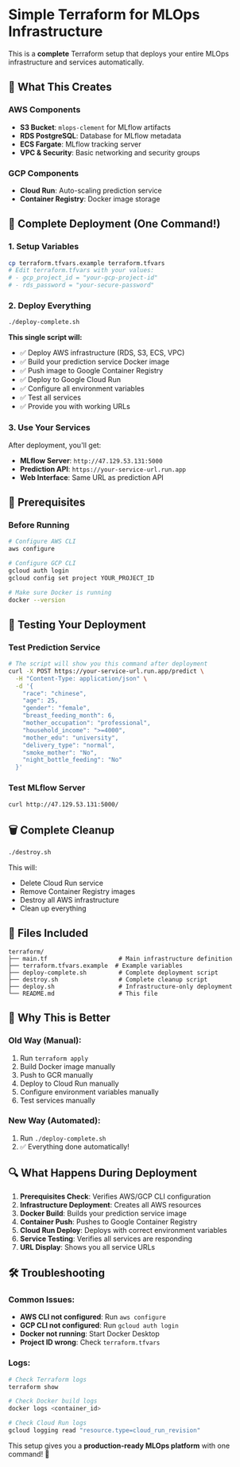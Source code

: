 # Simple Terraform for MLOps Infrastructure

This is a **complete** Terraform setup that deploys your entire MLOps infrastructure and services automatically.

## 🎯 What This Creates

### AWS Components
- **S3 Bucket**: `mlops-clement` for MLflow artifacts
- **RDS PostgreSQL**: Database for MLflow metadata
- **ECS Fargate**: MLflow tracking server
- **VPC & Security**: Basic networking and security groups

### GCP Components
- **Cloud Run**: Auto-scaling prediction service
- **Container Registry**: Docker image storage

## 🚀 Complete Deployment (One Command!)

### 1. Setup Variables
```bash
cp terraform.tfvars.example terraform.tfvars
# Edit terraform.tfvars with your values:
# - gcp_project_id = "your-gcp-project-id"
# - rds_password = "your-secure-password"
```

### 2. Deploy Everything
```bash
./deploy-complete.sh
```

**This single script will:**
- ✅ Deploy AWS infrastructure (RDS, S3, ECS, VPC)
- ✅ Build your prediction service Docker image
- ✅ Push image to Google Container Registry
- ✅ Deploy to Google Cloud Run
- ✅ Configure all environment variables
- ✅ Test all services
- ✅ Provide you with working URLs

### 3. Use Your Services
After deployment, you'll get:
- **MLflow Server**: `http://47.129.53.131:5000`
- **Prediction API**: `https://your-service-url.run.app`
- **Web Interface**: Same URL as prediction API

## 🔧 Prerequisites

### Before Running
```bash
# Configure AWS CLI
aws configure

# Configure GCP CLI
gcloud auth login
gcloud config set project YOUR_PROJECT_ID

# Make sure Docker is running
docker --version
```

## 🧪 Testing Your Deployment

### Test Prediction Service
```bash
# The script will show you this command after deployment
curl -X POST https://your-service-url.run.app/predict \
  -H "Content-Type: application/json" \
  -d '{
    "race": "chinese",
    "age": 25,
    "gender": "female",
    "breast_feeding_month": 6,
    "mother_occupation": "professional",
    "household_income": ">=4000",
    "mother_edu": "university",
    "delivery_type": "normal",
    "smoke_mother": "No",
    "night_bottle_feeding": "No"
  }'
```

### Test MLflow Server
```bash
curl http://47.129.53.131:5000/
```

## 🗑️ Complete Cleanup

```bash
./destroy.sh
```

This will:
- Delete Cloud Run service
- Remove Container Registry images
- Destroy all AWS infrastructure
- Clean up everything

## 📁 Files Included

```
terraform/
├── main.tf                    # Main infrastructure definition
├── terraform.tfvars.example  # Example variables
├── deploy-complete.sh         # Complete deployment script
├── destroy.sh                 # Complete cleanup script
├── deploy.sh                  # Infrastructure-only deployment
└── README.md                  # This file
```

## 🎯 Why This is Better

### Old Way (Manual):
1. Run `terraform apply`
2. Build Docker image manually
3. Push to GCR manually
4. Deploy to Cloud Run manually
5. Configure environment variables manually
6. Test services manually

### New Way (Automated):
1. Run `./deploy-complete.sh`
2. ✅ Everything done automatically!

## 🔍 What Happens During Deployment

1. **Prerequisites Check**: Verifies AWS/GCP CLI configuration
2. **Infrastructure Deployment**: Creates all AWS resources
3. **Docker Build**: Builds your prediction service image
4. **Container Push**: Pushes to Google Container Registry
5. **Cloud Run Deploy**: Deploys with correct environment variables
6. **Service Testing**: Verifies all services are responding
7. **URL Display**: Shows you all service URLs

## 🛠️ Troubleshooting

### Common Issues:
- **AWS CLI not configured**: Run `aws configure`
- **GCP CLI not configured**: Run `gcloud auth login`
- **Docker not running**: Start Docker Desktop
- **Project ID wrong**: Check `terraform.tfvars`

### Logs:
```bash
# Check Terraform logs
terraform show

# Check Docker build logs
docker logs <container_id>

# Check Cloud Run logs
gcloud logging read "resource.type=cloud_run_revision"
```

This setup gives you a **production-ready MLOps platform** with one command! 🚀
